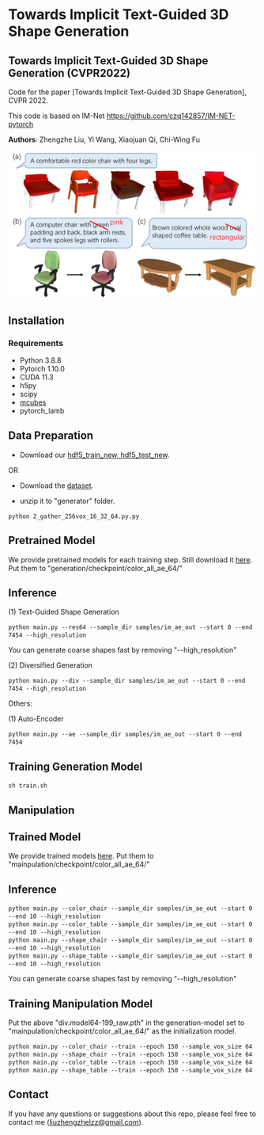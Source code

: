 # Towards Implicit Text-Guided 3D Shape Generation
## Towards Implicit Text-Guided 3D Shape Generation (CVPR2022)

Code for the paper [Towards Implicit Text-Guided 3D Shape Generation], CVPR 2022.

This code is based on IM-Net https://github.com/czq142857/IM-NET-pytorch

**Authors**: Zhengzhe Liu, Yi Wang, Xiaojuan Qi, Chi-Wing Fu

<img src="image.PNG" width="900"/>


## Installation

### Requirements
* Python 3.8.8
* Pytorch 1.10.0
* CUDA 11.3
* h5py
* scipy
* [mcubes](https://github.com/pmneila/PyMCubes)
* pytorch_lamb


## Data Preparation

* Download our [hdf5_train_new, hdf5_test_new](https://drive.google.com/file/d/1sc7HRpL3e8oYJXlN3CjLioTRln2GkXai/view?usp=sharing).

OR

* Download the [dataset](http://text2shape.stanford.edu/dataset/shapenet/nrrd_256_filter_div_128_solid.zip).

* unzip it to "generator" folder.

```
python 2_gather_256vox_16_32_64.py.py 
```


## Pretrained Model
We provide pretrained models for each training step. Still download it [here](https://drive.google.com/file/d/1sc7HRpL3e8oYJXlN3CjLioTRln2GkXai/view?usp=sharing). Put them to "generation/checkpoint/color_all_ae_64/"



## Inference

(1) Text-Guided Shape Generation

```
python main.py --res64 --sample_dir samples/im_ae_out --start 0 --end 7454 --high_resolution
```

You can generate coarse shapes fast by removing "--high_resolution"

(2) Diversified Generation

```
python main.py --div --sample_dir samples/im_ae_out --start 0 --end 7454 --high_resolution
```

Others:

(1) Auto-Encoder

```
python main.py --ae --sample_dir samples/im_ae_out --start 0 --end 7454
```

## Training Generation Model

```
sh train.sh
```





## Manipulation

## Trained Model
We provide trained models [here](https://drive.google.com/drive/folders/1LZ9q_W2H-ff_TcyvFG4EpGrl9xnprpgI?usp=sharing). Put them to "mainpulation/checkpoint/color_all_ae_64/"

## Inference

```
python main.py --color_chair --sample_dir samples/im_ae_out --start 0 --end 10 --high_resolution
python main.py --color_table --sample_dir samples/im_ae_out --start 0 --end 10 --high_resolution
python main.py --shape_chair --sample_dir samples/im_ae_out --start 0 --end 10 --high_resolution
python main.py --shape_table --sample_dir samples/im_ae_out --start 0 --end 10 --high_resolution
```

You can generate coarse shapes fast by removing "--high_resolution"


## Training Manipulation Model

Put the above "div.model64-199_raw.pth" in the generation-model set to "mainpulation/checkpoint/color_all_ae_64/" as the initialization model. 

```
python main.py --color_chair --train --epoch 150 --sample_vox_size 64
python main.py --shape_chair --train --epoch 150 --sample_vox_size 64
python main.py --color_table --train --epoch 150 --sample_vox_size 64
python main.py --shape_table --train --epoch 150 --sample_vox_size 64
```

## Contact
If you have any questions or suggestions about this repo, please feel free to contact me (liuzhengzhelzz@gmail.com).

